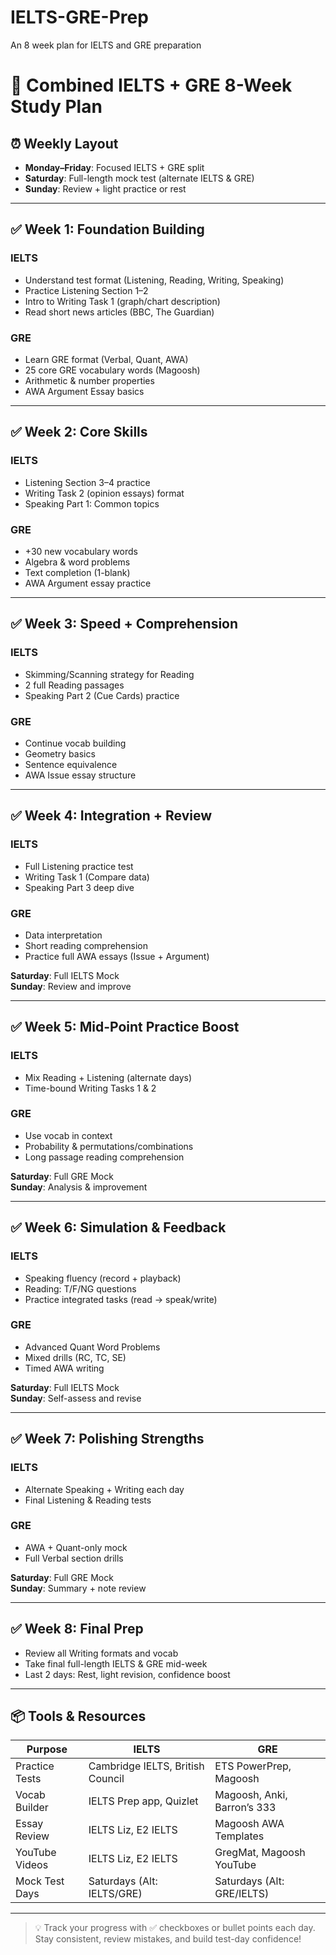 # IELTS-GRE-Prep
An 8 week plan for IELTS and GRE preparation

# 🎯 Combined IELTS + GRE 8-Week Study Plan

## ⏰ Weekly Layout
- **Monday–Friday**: Focused IELTS + GRE split
- **Saturday**: Full-length mock test (alternate IELTS & GRE)
- **Sunday**: Review + light practice or rest

---

## ✅ Week 1: Foundation Building
### IELTS
- Understand test format (Listening, Reading, Writing, Speaking)
- Practice Listening Section 1–2
- Intro to Writing Task 1 (graph/chart description)
- Read short news articles (BBC, The Guardian)

### GRE
- Learn GRE format (Verbal, Quant, AWA)
- 25 core GRE vocabulary words (Magoosh)
- Arithmetic & number properties
- AWA Argument Essay basics

---

## ✅ Week 2: Core Skills
### IELTS
- Listening Section 3–4 practice
- Writing Task 2 (opinion essays) format
- Speaking Part 1: Common topics

### GRE
- +30 new vocabulary words
- Algebra & word problems
- Text completion (1-blank)
- AWA Argument essay practice

---

## ✅ Week 3: Speed + Comprehension
### IELTS
- Skimming/Scanning strategy for Reading
- 2 full Reading passages
- Speaking Part 2 (Cue Cards) practice

### GRE
- Continue vocab building
- Geometry basics
- Sentence equivalence
- AWA Issue essay structure

---

## ✅ Week 4: Integration + Review
### IELTS
- Full Listening practice test
- Writing Task 1 (Compare data)
- Speaking Part 3 deep dive

### GRE
- Data interpretation
- Short reading comprehension
- Practice full AWA essays (Issue + Argument)

**Saturday**: Full IELTS Mock  
**Sunday**: Review and improve

---

## ✅ Week 5: Mid-Point Practice Boost
### IELTS
- Mix Reading + Listening (alternate days)
- Time-bound Writing Tasks 1 & 2

### GRE
- Use vocab in context
- Probability & permutations/combinations
- Long passage reading comprehension

**Saturday**: Full GRE Mock  
**Sunday**: Analysis & improvement

---

## ✅ Week 6: Simulation & Feedback
### IELTS
- Speaking fluency (record + playback)
- Reading: T/F/NG questions
- Practice integrated tasks (read → speak/write)

### GRE
- Advanced Quant Word Problems
- Mixed drills (RC, TC, SE)
- Timed AWA writing

**Saturday**: Full IELTS Mock  
**Sunday**: Self-assess and revise

---

## ✅ Week 7: Polishing Strengths
### IELTS
- Alternate Speaking + Writing each day
- Final Listening & Reading tests

### GRE
- AWA + Quant-only mock
- Full Verbal section drills

**Saturday**: Full GRE Mock  
**Sunday**: Summary + note review

---

## ✅ Week 8: Final Prep
- Review all Writing formats and vocab
- Take final full-length IELTS & GRE mid-week
- Last 2 days: Rest, light revision, confidence boost

---

## 📦 Tools & Resources

| Purpose         | IELTS                           | GRE                            |
|-----------------|----------------------------------|---------------------------------|
| Practice Tests  | Cambridge IELTS, British Council| ETS PowerPrep, Magoosh         |
| Vocab Builder   | IELTS Prep app, Quizlet         | Magoosh, Anki, Barron’s 333    |
| Essay Review    | IELTS Liz, E2 IELTS             | Magoosh AWA Templates          |
| YouTube Videos  | IELTS Liz, E2 IELTS             | GregMat, Magoosh YouTube       |
| Mock Test Days  | Saturdays (Alt: IELTS/GRE)      | Saturdays (Alt: GRE/IELTS)     |

---

> 💡 Track your progress with ✅ checkboxes or bullet points each day. Stay consistent, review mistakes, and build test-day confidence!

